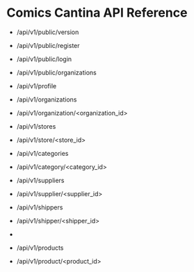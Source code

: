 Comics Cantina API Reference
======

* /api/v1/public/version

* /api/v1/public/register

* /api/v1/public/login

* /api/v1/public/organizations

* /api/v1/profile

* /api/v1/organizations

* /api/v1/organization/<organization_id>

* /api/v1/stores

* /api/v1/store/<store_id>

* /api/v1/categories

* /api/v1/category/<category_id>

* /api/v1/suppliers

* /api/v1/supplier/<supplier_id>

* /api/v1/shippers

* /api/v1/shipper/<shipper_id>
*
* /api/v1/products

* /api/v1/product/<product_id>
